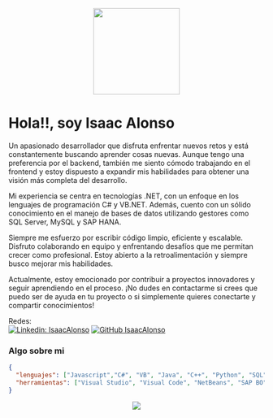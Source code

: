 <p align="center">
    <img src="https://media.giphy.com/media/kaBmqpJtdvFqo/giphy.gif" width="170">
</p>

<h1> Hola!!, soy Isaac Alonso </h1>

Un apasionado desarrollador que disfruta enfrentar nuevos retos y está constantemente buscando aprender cosas nuevas. Aunque tengo una preferencia por el backend, también me siento cómodo trabajando en el frontend y estoy dispuesto a expandir mis habilidades para obtener una visión más completa del desarrollo.

Mi experiencia se centra en tecnologías .NET, con un enfoque en los lenguajes de programación C# y VB.NET. Además, cuento con un sólido conocimiento en el manejo de bases de datos utilizando gestores como SQL Server, MySQL y SAP HANA.

Siempre me esfuerzo por escribir código limpio, eficiente y escalable. Disfruto colaborando en equipo y enfrentando desafíos que me permitan crecer como profesional. Estoy abierto a la retroalimentación y siempre busco mejorar mis habilidades.

Actualmente, estoy emocionado por contribuir a proyectos innovadores y seguir aprendiendo en el proceso. ¡No dudes en contactarme si crees que puedo ser de ayuda en tu proyecto o si simplemente quieres conectarte y compartir conocimientos!

Redes:
<br>
[![Linkedin: IsaacAlonso](https://img.shields.io/badge/-Isaac%20Alonso-blue?style=flat-square&logo=Linkedin&logoColor=white&link=https://https://www.linkedin.com/in/isaac-alonso-86511b122/)](https://www.linkedin.com/in/isaac-alonso-86511b122/)
[![GitHub IsaacAlonso](https://img.shields.io/github/followers/TacksAlonso?label=follow)](https://github.com/TacksAlonso)

### Algo sobre mi

```JSON
{
  "lenguajes": ["Javascript","C#", "VB", "Java", "C++", "Python", "SQL"], 
  "herramientas": ["Visual Studio", "Visual Code", "NetBeans", "SAP BO", "SQL Server", "MySQL", "Office", "Crystal Reports", "SAP HANA"]
}
```

<p align="center">
    <img src="https://media.giphy.com/media/xiEUIhXadorPr9tait/giphy.gif">
</p>

